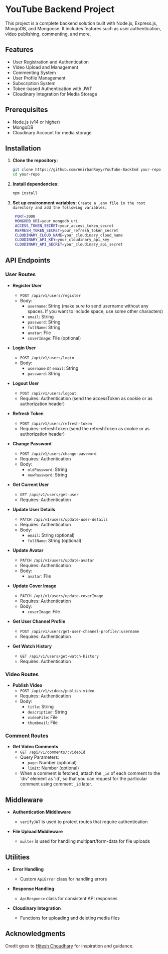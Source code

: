 # YouTube Backend Project

This project is a complete backend solution built with Node.js, Express.js, MongoDB, and Mongoose. It includes features such as user authentication, video publishing, commenting, and more.

## Features

- User Registration and Authentication
- Video Upload and Management
- Commenting System
- User Profile Management
- Subscription System
- Token-based Authentication with JWT
- Cloudinary Integration for Media Storage

## Prerequisites

- Node.js (v14 or higher)
- MongoDB
- Cloudinary Account for media storage

## Installation

1. **Clone the repository:**

   ```bash
   git clone https://github.com/AnirbanRoyy/YouTube-BackEnd your-repo
   cd your-repo

2. **Install dependencies:**

   ```bash
   npm install

3. **Set up environment variables:** 
`Create a .env file in the root directory and add the following variables:`

   ```bash
    PORT=3000
    MONGODB_URI=your_mongodb_uri
    ACCESS_TOKEN_SECRET=your_access_token_secret
    REFRESH_TOKEN_SECRET=your_refresh_token_secret
    CLOUDINARY_CLOUD_NAME=your_cloudinary_cloud_name
    CLOUDINARY_API_KEY=your_cloudinary_api_key
    CLOUDINARY_API_SECRET=your_cloudinary_api_secret

## API Endpoints

### User Routes

- **Register User**
  - `POST /api/v1/users/register`
  - Body: 
    - `username`: String (make sure to send username without any spaces. If you want to include space, use some other characters)
    - `email`: String
    - `password`: String
    - `fullName`: String
    - `avatar`: File
    - `coverImage`: File (optional)

- **Login User**
  - `POST /api/v1/users/login`
  - Body: 
    - `username` or `email`: String
    - `password`: String

- **Logout User**
  - `POST /api/v1/users/logout`
  - Requires: Authentication (send the accessToken as cookie or as authorization header)

- **Refresh Token**
  - `POST /api/v1/users/refresh-token`
  - Requires: refreshToken (send the refreshToken as cookie or as authorization header)

- **Change Password**
  - `POST /api/v1/users/change-password`
  - Requires: Authentication
  - Body: 
    - `oldPassword`: String
    - `newPassword`: String

- **Get Current User**
  - `GET /api/v1/users/get-user`
  - Requires: Authentication

- **Update User Details**
  - `PATCH /api/v1/users/update-user-details`
  - Requires: Authentication
  - Body: 
    - `email`: String (optional)
    - `fullName`: String (optional)

- **Update Avatar**
  - `PATCH /api/v1/users/update-avatar`
  - Requires: Authentication
  - Body: 
    - `avatar`: File

- **Update Cover Image**
  - `PATCH /api/v1/users/update-coverImage`
  - Requires: Authentication
  - Body: 
    - `coverImage`: File

- **Get User Channel Profile**
  - `POST /api/v1/users/get-user-channel-profile/:username`
  - Requires: Authentication

- **Get Watch History**
  - `GET /api/v1/users/get-watch-history`
  - Requires: Authentication

### Video Routes

- **Publish Video**
  - `POST /api/v1/videos/publish-video`
  - Requires: Authentication
  - Body: 
    - `title`: String
    - `description`: String
    - `videoFile`: File
    - `thumbnail`: File

### Comment Routes

- **Get Video Comments**
  - `GET /api/v1/comments/:videoId`
  - Query Parameters: 
    - `page`: Number (optional)
    - `limit`: Number (optional)
  - When a comment is fetched, attach the `_id` of each comment to the 'div' element as 'id', so that you can request for the particular comment using comment `_id` later.

## Middleware

- **Authentication Middleware**
  - `verifyJWT` is used to protect routes that require authentication

- **File Upload Middleware**
  - `multer` is used for handling multipart/form-data for file uploads

## Utilities

- **Error Handling**
  - Custom `ApiError` class for handling errors

- **Response Handling**
  - `ApiResponse` class for consistent API responses

- **Cloudinary Integration**
  - Functions for uploading and deleting media files

## Acknowledgments

Credit goes to [Hitesh Choudhary](https://www.youtube.com/@chaiaurcode) for inspiration and guidance.

